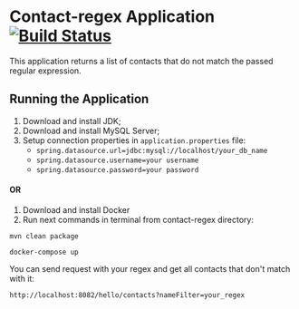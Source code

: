 # Contact-regex Application [![Build Status](https://travis-ci.org/AleksandrPok/Contact-regex.svg?branch=main)](https://travis-ci.org/AleksandrPok/Contact-regex)

This application returns a list of contacts that do not match the passed regular expression.

## Running the Application

1. Download and install JDK;
2. Download and install MySQL Server;
3. Setup connection properties in `application.properties` file:
   - `spring.datasource.url=jdbc:mysql://localhost/your_db_name`
   - `spring.datasource.username=your username`
   - `spring.datasource.password=your password`
    
#### OR

1. Download and install Docker
2. Run next commands in terminal from contact-regex directory:

 `mvn clean package`

 `docker-compose up`

You can send request with your regex and get all contacts that don't match with it:

`http://localhost:8082/hello/contacts?nameFilter=your_regex`